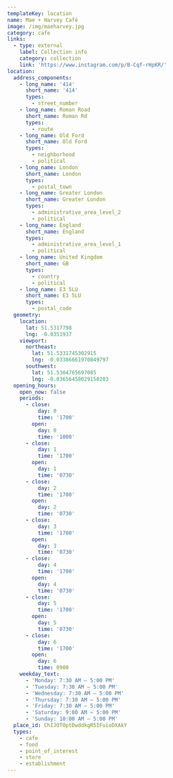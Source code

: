 ```yaml
---
templateKey: location
name: Mae + Harvey Café
image: /img/maeharvey.jpg
category: cafe
links:
  - type: external
    label: Collection info
    category: collection
    link: 'https://www.instagram.com/p/B-Cqf-rHpKR/'
location:
  address_components:
    - long_name: '414'
      short_name: '414'
      types:
        - street_number
    - long_name: Roman Road
      short_name: Roman Rd
      types:
        - route
    - long_name: Old Ford
      short_name: Old Ford
      types:
        - neighborhood
        - political
    - long_name: London
      short_name: London
      types:
        - postal_town
    - long_name: Greater London
      short_name: Greater London
      types:
        - administrative_area_level_2
        - political
    - long_name: England
      short_name: England
      types:
        - administrative_area_level_1
        - political
    - long_name: United Kingdom
      short_name: GB
      types:
        - country
        - political
    - long_name: E3 5LU
      short_name: E3 5LU
      types:
        - postal_code
  geometry:
    location:
      lat: 51.5317798
      lng: -0.0351937
    viewport:
      northeast:
        lat: 51.5331745302915
        lng: -0.03386661970849797
      southwest:
        lat: 51.5304765697085
        lng: -0.03656458029150203
  opening_hours:
    open_now: false
    periods:
      - close:
          day: 0
          time: '1700'
        open:
          day: 0
          time: '1000'
      - close:
          day: 1
          time: '1700'
        open:
          day: 1
          time: '0730'
      - close:
          day: 2
          time: '1700'
        open:
          day: 2
          time: '0730'
      - close:
          day: 3
          time: '1700'
        open:
          day: 3
          time: '0730'
      - close:
          day: 4
          time: '1700'
        open:
          day: 4
          time: '0730'
      - close:
          day: 5
          time: '1700'
        open:
          day: 5
          time: '0730'
      - close:
          day: 6
          time: '1700'
        open:
          day: 6
          time: 0900
    weekday_text:
      - 'Monday: 7:30 AM – 5:00 PM'
      - 'Tuesday: 7:30 AM – 5:00 PM'
      - 'Wednesday: 7:30 AM – 5:00 PM'
      - 'Thursday: 7:30 AM – 5:00 PM'
      - 'Friday: 7:30 AM – 5:00 PM'
      - 'Saturday: 9:00 AM – 5:00 PM'
      - 'Sunday: 10:00 AM – 5:00 PM'
  place_id: ChIJOTOptDwddkgR5IFuioDXAkY
  types:
    - cafe
    - food
    - point_of_interest
    - store
    - establishment
---
```

